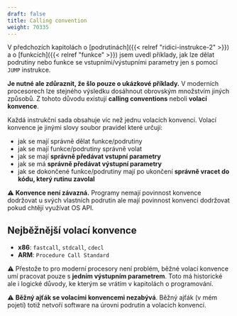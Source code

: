 ```yaml
---
draft: false
title: Calling convention
weight: 70335
---
```


V předchozích kapitolách o [podrutinách]({{< relref "ridici-instrukce-2" >}}) a o [funkcích]({{< relref "funkce" >}}) jsem uvedl příklady, jak lze dělat podrutiny nebo funkce se vstupními/výstupními parametry jen s pomocí `JUMP` instrukce. 

**Je nutné ale zdůraznit, že šlo pouze o ukázkové příklady.** V moderních procesorech lze stejného výsledku dosáhnout obrovským množstvím jiných způsobů. Z tohoto důvodu existují **calling conventions** neboli **volací konvence**.

Každá instrukční sada obsahuje víc než jednu volacích konvencí. Volací konvence je jinými slovy soubor pravidel které určují:

- jak se mají správně dělat funkce/podrutiny
- jak se mají funkce/podrutiny správně volat
- jak se mají **správně předávat vstupní parametry**
- jak se má **správně předávat výstupní parametry**
- jak se dokončené funkce/podrutiny mají po ukončení **správně vracet do kódu, který rutinu zavolal**

<div class="note-blue">

⚠️ **Konvence není závazná.** Programy nemají povinnost konvence dodržovat u svých vlastních podrutin ale mají povinnost konvenci dodržovat pokud chtějí využívat OS API.

</div>

## Nejběžnější volací konvence

- **x86**: `fastcall`, `stdcall`, `cdecl`
- **ARM**: `Procedure Call Standard`

<div class="note-blue">

⚠️ Přestože to pro moderní procesory není problém, běžné volací konvence umí pracovat pouze s **jedním výstupním parametrem**. Toto má historické ale i logické důvody, ke kterým se vrátím v kapitolách o programování.

⚠️ **Běžný ajťák se volacími konvencemi nezabývá**. Běžný ajťák (v mém pojetí) totiž netvoří software na úrovni podrutin a volacích konvencí.

</div>
